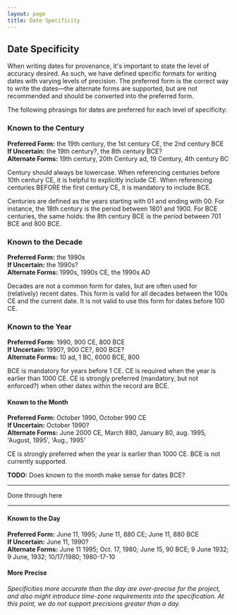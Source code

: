 ```yaml
---
layout: page
title: Date Specificity
---
```


## Date Specificity

When writing dates for provenance, it's important to state the level of accuracy desired.  As such, we have defined specific formats for writing dates with varying levels of precision.  The preferred form is the correct way to write the dates—the alternate forms are supported, but are not recommended and should be converted into the preferred form.

The following phrasings for dates are preferred for each level of specificity:

### Known to the Century

**Preferred Form:** the 19th century, the 1st century CE, the 2nd century BCE  
**If Uncertain:** the 19th century?, the 8th century BCE?  
**Alternate Forms:** 19th century, 20th Century ad, 19 Century, 4th century BC

Century should always be lowercase.   When referencing centuries before 10th century CE, it is helpful to explicitly include CE.  When referencing centuries BEFORE the first century CE, it is mandatory to include BCE.

Centuries are defined as the years starting with 01 and ending with 00.  For instance, the 18th century is the period between 1801 and 1900.  For BCE centuries, the same holds:  the 8th century BCE is the period between 701 BCE and 800 BCE.

### Known to the Decade

**Preferred Form:** the 1990s  
**If Uncertain:** the 1990s?  
**Alternate Forms:** 1990s, 1990s CE, the 1990s AD

Decades are not a common form for dates, but are often used for (relatively) recent dates.  This form is valid for all decades between the 100s CE and the current date. It is not valid to use this form for dates before 100 CE.

### Known to the Year

**Preferred Form:** 1990, 900 CE, 800 BCE  
**If Uncertain:** 1990?, 900 CE?, 800 BCE?  
**Alternate Forms:**  10 ad, 1 BC, 6000 BCE, 800

BCE is mandatory for years before 1 CE. CE is required when the year is earlier than 1000 CE. CE is strongly preferred (mandatory, but not enforced?) when other dates within the record are BCE.

#### Known to the Month

**Preferred Form:** October 1990, October 990 CE     
**If Uncertain:** October 1990?  
**Alternate Forms:** June 2000 CE, March 880, January 80, aug. 1995, 'August, 1995', 'Aug., 1995'

CE is strongly preferred when the year is earlier than 1000 CE. BCE is not currently supported.

**TODO:** Does known to the month make sense for dates BCE?

---- 

Done through here

----

#### Known to the Day

**Preferred Form:** June 11, 1995; June 11, 880 CE; June 11, 880 BCE  
**If Uncertain:** June 11, 1990?  
**Alternate Forms:**  June 11 1995; Oct. 17, 1980; June 15, 90 BCE; 9 June 1932; 9 June, 1932; 10/17/1980; 1980-17-10


#### More Precise

*Specificities more accurate than the day are over-precise for the project, and also might introduce time-zone requirements into the specification.  At this point, we do not support precisions greater than a day.*